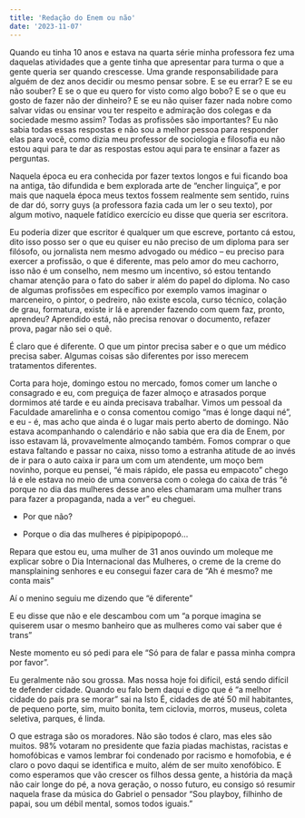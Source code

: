 ```yaml
---
title: 'Redação do Enem ou não'
date: '2023-11-07'
---
```


Quando eu tinha 10 anos e estava na quarta série minha professora fez uma daquelas atividades que a gente tinha que apresentar para turma o que a gente queria ser quando crescesse. Uma grande responsabilidade para alguém de dez anos decidir ou mesmo pensar sobre. E se eu errar? E se eu não souber? E se o que eu quero for visto como algo bobo? E se o que eu gosto de fazer não der dinheiro? E se eu não quiser fazer nada nobre como salvar vidas ou ensinar vou ter respeito e admiração dos colegas e da sociedade mesmo assim? Todas as profissões são importantes? Eu não sabia todas essas respostas e não sou a melhor pessoa para responder elas para você, como dizia meu professor de sociologia e filosofia eu não estou aqui para te dar as respostas estou aqui para te ensinar a fazer as perguntas. 

Naquela época eu era conhecida por fazer textos longos e fui ficando boa na antiga, tão difundida e bem explorada arte de “encher linguiça”, e por mais que naquela época meus textos fossem realmente sem sentido, ruins de dar dó, sorry guys (a professora fazia cada um ler o seu texto), por algum motivo, naquele fatídico exercício eu disse que queria ser escritora.  

Eu poderia dizer que escritor é qualquer um que escreve, portanto cá estou, dito isso posso ser o que eu quiser eu não preciso de um diploma para ser filósofo, ou jornalista nem mesmo advogado ou médico – eu preciso para exercer a profissão, o que é diferente, mas pelo amor do meu cachorro, isso não é um conselho, nem mesmo um incentivo, só estou tentando chamar atenção para o fato do saber ir além do papel do diploma. No caso de algumas profissões em específico por exemplo vamos imaginar o marceneiro, o pintor, o pedreiro, não existe escola, curso técnico, colação de grau, formatura, existe ir lá e aprender fazendo com quem faz, pronto, aprendeu? Aprendido está, não precisa renovar o documento, refazer prova, pagar não sei o quê.  

É claro que é diferente. O que um pintor precisa saber e o que um médico precisa saber. Algumas coisas são diferentes por isso merecem tratamentos diferentes.  

Corta para hoje, domingo estou no mercado, fomos comer um lanche o consagrado e eu, com preguiça de fazer almoço e atrasados porque dormimos até tarde e eu ainda precisava trabalhar. Vimos um pessoal da Faculdade amarelinha e o consa comentou comigo “mas é longe daqui né”, e eu - é, mas acho que ainda é o lugar mais perto aberto de domingo. Não estava acompanhando o calendário e não sabia que era dia de Enem, por isso estavam lá, provavelmente almoçando também. Fomos comprar o que estava faltando e passar no caixa, nisso tomo a estranha atitude de ao invés de ir para o auto caixa ir para um com um atendente, um moço bem novinho, porque eu pensei, “é mais rápido, ele passa eu empacoto” chego lá e ele estava no meio de uma conversa com o colega do caixa de trás “é porque no dia das mulheres desse ano eles chamaram uma mulher trans para fazer a propaganda, nada a ver” eu cheguei. 

- Por que não? 

- Porque o dia das mulheres é pipipipopopó... 

Repara que estou eu, uma mulher de 31 anos ouvindo um moleque me explicar sobre o Dia Internacional das Mulheres, o creme de la creme do mansplaining senhores e eu consegui fazer cara de “Ah é mesmo? me conta mais” 

Aí o menino seguiu me dizendo que “é diferente” 

E eu disse que não e ele descambou com um “a porque imagina se quiserem usar o mesmo banheiro que as mulheres como vai saber que é trans” 

Neste momento eu só pedi para ele “Só para de falar e passa minha compra por favor”. 

Eu geralmente não sou grossa. Mas nossa hoje foi difícil, está sendo difícil te defender cidade. Quando eu falo bem daqui e digo que é “a melhor cidade do país pra se morar” sai na Isto É, cidades de até 50 mil habitantes, de pequeno porte, sim, muito bonita, tem ciclovia, morros, museus, coleta seletiva, parques, é linda.  

O que estraga são os moradores. Não são todos é claro, mas eles são muitos. 98% votaram no presidente que fazia piadas machistas, racistas e homofóbicas e vamos lembrar foi condenado por racismo e homofobia, e é claro o povo daqui se identifica e muito, além de ser muito xenofóbico. E como esperamos que vão crescer os filhos dessa gente, a história da maçã não cair longe do pé, a nova geração, o nosso futuro, eu consigo só resumir naquela frase da música do Gabriel o pensador “Sou playboy, filhinho de papai, sou um débil mental, somos todos iguais.” 